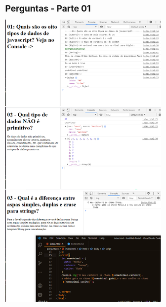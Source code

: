 <h1>Perguntas - Parte 01</h1>
<img src="./img/perg01.png">
<img src="./img/perg02.png">
<img src="./img/perg03.png">
